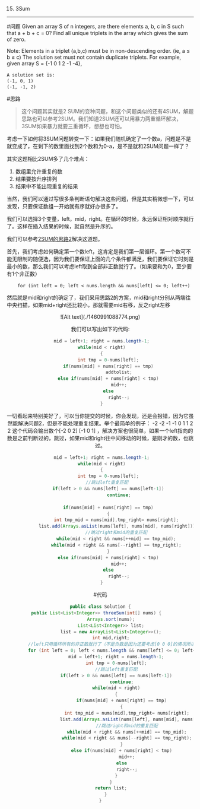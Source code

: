 015. 3Sum
---
#问题
Given an array S of n integers, are there elements a, b, c in S such that a + b + c = 0? Find all unique triplets in the array which gives the sum of zero.

Note:
Elements in a triplet (a,b,c) must be in non-descending order. (ie, a ≤ b ≤ c)
The solution set must not contain duplicate triplets.
    For example, given array S = {-1 0 1 2 -1 -4},

    A solution set is:
    (-1, 0, 1)
    (-1, -1, 2)

#思路
 
>这个问题其实就是2 SUM的变种问题，和这个问题类似的还有4SUM，解题思路也可以参考2SUM。我们知道2SUM还可以用暴力两重循环解决，3SUM如果暴力就要三重循环，想想也可怕。

考虑一下如何将3SUM问题转变一下：如果我们随机确定了一个数a，问题是不是就变成了，在剩下的数里面找到2个数和为0-a，是不是就和2SUM问题一样了？

其实这题相比2SUM多了几个难点：
1. 数组里允许重复的数
2. 结果要按升序排列
3. 结果中不能出现重复的结果


当然，我们可以通过写很多条判断语句解决这些问题，但是其实稍微想一下，可以发现，只要保证数组一开始就有序就好办很多了。

我们可以选择3个变量，left，mid，right。在循环的时候，永远保证相对顺序就行了。这样在插入结果的时候，就自然是升序的。

我们可以参考[2SUM的思路2]()解决这道题。

首先，我们考虑如何确定第一个数left，这肯定是我们第一层循环。第一个数可不能无限制的随便选，因为我们要保证上面的几个条件都满足，我们要保证它时刻是最小的数，那么我们可以考虑left取到全部非正数就行了。（如果要和为0，至少要有1个非正数）

		for (int left = 0; left < nums.length && nums[left] <= 0; left++)

然后就是mid和right的确定了，我们采用思路2的方案，mid和right分别从两端往中央扫描，如果mid+right还比较小，那就需要mid右移，反之right左移
<center>![Alt text](./1460991088774.png)

我们可以写出如下的代码:
```java
 mid = left+1; right = nums.length-1;
 while(mid < right)
 {
	  int tmp = 0-nums[left];
	  if(nums[mid] + nums[right] == tmp)
              addtolist;
      else if(nums[mid] + nums[right] < tmp)
              mid++;
      else
              right--;
 }
```

一切看起来特别美好了，可以当你提交的时候，你会发现，还是会报错，因为它虽然能解决问题2，但是不能处理重复结果。举个最简单的例子：
-2 -2 -1 -1 0 1 1 2 2 
这个代码会输出数个[-2 0 2] [-1 0 1] ，解决方案也很简单，如果一个left指向的数是之前判断过的，跳过，如果mid和right往中间移动的时候，是刚才的数，也跳过。
```java
 mid = left+1; right = nums.length-1;
 while(mid < right)
 {
	  int tmp = 0-nums[left];
	 //跳过left重复匹配
	  if(left > 0 && nums[left] == nums[left-1])
              continue;
              
	  if(nums[mid] + nums[right] == tmp)
      {
            int tmp_mid = nums[mid],tmp_right= nums[right];
            list.add(Arrays.asList(nums[left], nums[mid], nums[right]));
            //跳过right和mid的重复匹配
            while(mid < right && nums[++mid] == tmp_mid);
            while(mid < right && nums[--right] == tmp_right);
      }
      else if(nums[mid] + nums[right] < tmp)
              mid++;
      else
              right--;
 }
```

#代码


```java
public class Solution {
    public List<List<Integer>> threeSum(int[] nums) {       
        Arrays.sort(nums);
        List<List<Integer>> list;
        list = new ArrayList<List<Integer>>();
        int mid,right;
        //left只用循环所有的非正数就行了（不是负数是因为还要考虑[0 0 0]的情况所以是非正数）
        for (int left = 0; left < nums.length && nums[left] <= 0; left++) {
            mid = left+1; right = nums.length-1;
            int tmp = 0-nums[left];
            //跳过left重复匹配
            if(left > 0 && nums[left] == nums[left-1])
                continue;
            while(mid < right)
            {
                if(nums[mid] + nums[right] == tmp)
                {
                    int tmp_mid = nums[mid],tmp_right= nums[right];
                    list.add(Arrays.asList(nums[left], nums[mid], nums[right]));
                    //跳过right和mid的重复匹配
                    while(mid < right && nums[++mid] == tmp_mid);
                    while(mid < right && nums[--right] == tmp_right);
                }
                else if(nums[mid] + nums[right] < tmp)
                    mid++;
                else
                    right--;
            }
        }
        return list;
    }
}
```

